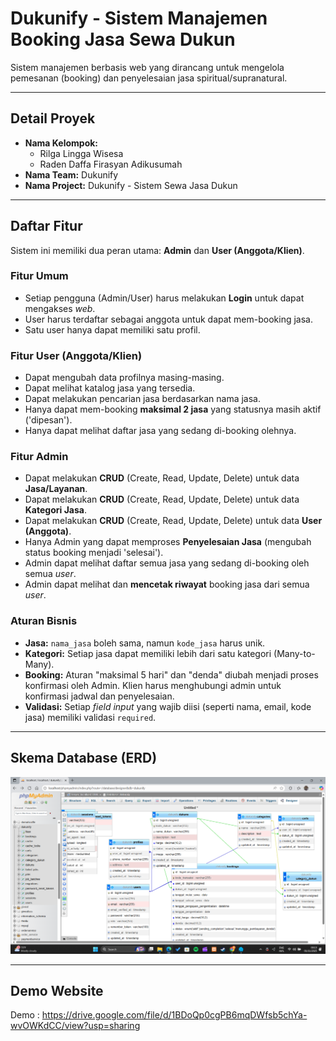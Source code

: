 # Dukunify - Sistem Manajemen Booking Jasa Sewa Dukun

Sistem manajemen berbasis web yang dirancang untuk mengelola pemesanan (booking) dan penyelesaian jasa spiritual/supranatural.

---

## Detail Proyek

* **Nama Kelompok:**
    * Rilga Lingga Wisesa    
    * Raden Daffa Firasyan Adikusumah
* **Nama Team:** Dukunify
* **Nama Project:** Dukunify - Sistem Sewa Jasa Dukun

---

## Daftar Fitur

Sistem ini memiliki dua peran utama: **Admin** dan **User (Anggota/Klien)**.

### Fitur Umum
* Setiap pengguna (Admin/User) harus melakukan **Login** untuk dapat mengakses *web*.
* User harus terdaftar sebagai anggota untuk dapat mem-booking jasa.
* Satu user hanya dapat memiliki satu profil.

### Fitur User (Anggota/Klien)
* Dapat mengubah data profilnya masing-masing.
* Dapat melihat katalog jasa yang tersedia.
* Dapat melakukan pencarian jasa berdasarkan nama jasa.
* Hanya dapat mem-booking **maksimal 2 jasa** yang statusnya masih aktif ('dipesan').
* Hanya dapat melihat daftar jasa yang sedang di-booking olehnya.

### Fitur Admin
* Dapat melakukan **CRUD** (Create, Read, Update, Delete) untuk data **Jasa/Layanan**.
* Dapat melakukan **CRUD** (Create, Read, Update, Delete) untuk data **Kategori Jasa**.
* Dapat melakukan **CRUD** (Create, Read, Update, Delete) untuk data **User (Anggota)**.
* Hanya Admin yang dapat memproses **Penyelesaian Jasa** (mengubah status booking menjadi 'selesai').
* Admin dapat melihat daftar semua jasa yang sedang di-booking oleh semua *user*.
* Admin dapat melihat dan **mencetak riwayat** booking jasa dari semua *user*.

### Aturan Bisnis
* **Jasa:** `nama_jasa` boleh sama, namun `kode_jasa` harus unik.
* **Kategori:** Setiap jasa dapat memiliki lebih dari satu kategori (Many-to-Many).
* **Booking:** Aturan "maksimal 5 hari" dan "denda" diubah menjadi proses konfirmasi oleh Admin. Klien harus menghubungi admin untuk konfirmasi jadwal dan penyelesaian.
* **Validasi:** Setiap *field input* yang wajib diisi (seperti nama, email, kode jasa) memiliki validasi `required`.

---

## Skema Database (ERD)

![Logo](public/Database.png)

---

## Demo Website

Demo : https://drive.google.com/file/d/1BDoQp0cgPB6mqDWfsb5chYa-wvOWKdCC/view?usp=sharing
